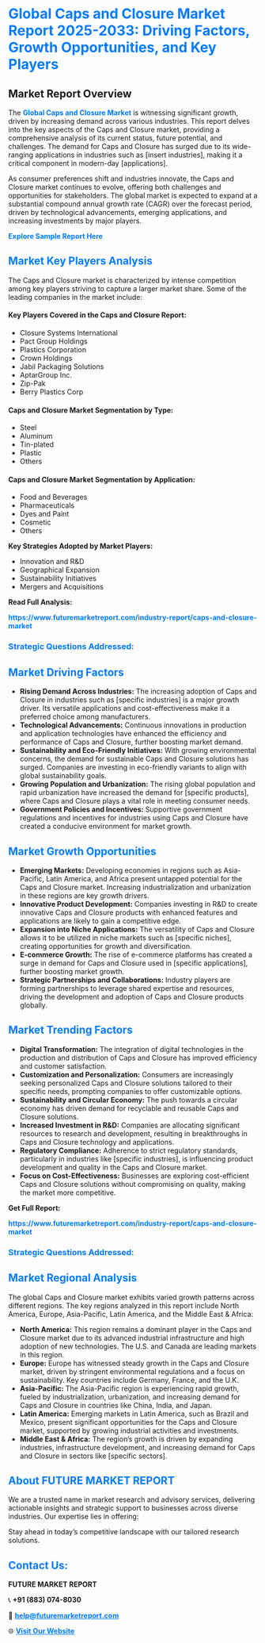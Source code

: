<h1 style="color: #007BFF;">Global Caps and Closure Market Report 2025-2033: Driving Factors, Growth Opportunities, and Key Players</h1>

<section id="overview">
<h2>Market Report Overview</h2>
<p>The <a href="https://www.futuremarketreport.com/industry-report/caps-and-closure-market" style="color: #007BFF; text-decoration: none;"><strong>Global Caps and Closure Market</strong></a> is witnessing significant growth, driven by increasing demand across various industries. This report delves into the key aspects of the Caps and Closure market, providing a comprehensive analysis of its current status, future potential, and challenges. The demand for Caps and Closure has surged due to its wide-ranging applications in industries such as [insert industries], making it a critical component in modern-day [applications].</p>
<p>As consumer preferences shift and industries innovate, the Caps and Closure market continues to evolve, offering both challenges and opportunities for stakeholders. The global market is expected to expand at a substantial compound annual growth rate (CAGR) over the forecast period, driven by technological advancements, emerging applications, and increasing investments by major players.</p>
</section>

<section id="overview">
<p><a href="https://www.futuremarketreport.com/request-sample/reportId=47021" style="color: #007BFF; text-decoration: none;"><strong>Explore Sample Report Here</strong></a></p>
</section>

<section id="key-players">
<h2 style="color: #007BFF;">Market Key Players Analysis</h2>
<p>The Caps and Closure market is characterized by intense competition among key players striving to capture a larger market share. Some of the leading companies in the market include:</p>
<h4>Key Players Covered in the Caps and Closure Report:</h4>
<ul><li>Closure Systems International</li><li>Pact Group Holdings</li><li>Plastics Corporation</li><li>Crown Holdings</li><li>Jabil Packaging Solutions</li><li>AptarGroup Inc.</li><li>Zip-Pak</li><li>Berry Plastics Corp</li></ul>
<h4>Caps and Closure Market Segmentation by Type:</h4>
<ul><li>Steel</li><li>Aluminum</li><li>Tin-plated</li><li>Plastic</li><li>Others</li></ul>

<h4>Caps and Closure Market Segmentation by Application:</h4>
<ul><li>Food and Beverages</li><li>Pharmaceuticals</li><li>Dyes and Paint</li><li>Cosmetic</li><li>Others</li></ul>
<p><strong>Key Strategies Adopted by Market Players:</strong></p>
<ul>
<li>Innovation and R&D</li>
<li>Geographical Expansion</li>
<li>Sustainability Initiatives</li>
<li>Mergers and Acquisitions</li>
</ul>
</section>

<section>
<p><strong>Read Full Analysis: </strong></p><a href="https://www.futuremarketreport.com/industry-report/caps-and-closure-market" style="color: #007BFF; text-decoration: none;"><strong>https://www.futuremarketreport.com/industry-report/caps-and-closure-market</strong></a>
<h3 style="color: #007BFF;">Strategic Questions Addressed:</h3>
</section>

<section id="driving-factors">
<h2 style="color: #007BFF;">Market Driving Factors</h2>
<ul>
<li><strong>Rising Demand Across Industries:</strong> The increasing adoption of Caps and Closure in industries such as [specific industries] is a major growth driver. Its versatile applications and cost-effectiveness make it a preferred choice among manufacturers.</li>
<li><strong>Technological Advancements:</strong> Continuous innovations in production and application technologies have enhanced the efficiency and performance of Caps and Closure, further boosting market demand.</li>
<li><strong>Sustainability and Eco-Friendly Initiatives:</strong> With growing environmental concerns, the demand for sustainable Caps and Closure solutions has surged. Companies are investing in eco-friendly variants to align with global sustainability goals.</li>
<li><strong>Growing Population and Urbanization:</strong> The rising global population and rapid urbanization have increased the demand for [specific products], where Caps and Closure plays a vital role in meeting consumer needs.</li>
<li><strong>Government Policies and Incentives:</strong> Supportive government regulations and incentives for industries using Caps and Closure have created a conducive environment for market growth.</li>
</ul>
</section>

<section id="growth-opportunities">
<h2 style="color: #007BFF;">Market Growth Opportunities</h2>
<ul>
<li><strong>Emerging Markets:</strong> Developing economies in regions such as Asia-Pacific, Latin America, and Africa present untapped potential for the Caps and Closure market. Increasing industrialization and urbanization in these regions are key growth drivers.</li>
<li><strong>Innovative Product Development:</strong> Companies investing in R&D to create innovative Caps and Closure products with enhanced features and applications are likely to gain a competitive edge.</li>
<li><strong>Expansion into Niche Applications:</strong> The versatility of Caps and Closure allows it to be utilized in niche markets such as [specific niches], creating opportunities for growth and diversification.</li>
<li><strong>E-commerce Growth:</strong> The rise of e-commerce platforms has created a surge in demand for Caps and Closure used in [specific applications], further boosting market growth.</li>
<li><strong>Strategic Partnerships and Collaborations:</strong> Industry players are forming partnerships to leverage shared expertise and resources, driving the development and adoption of Caps and Closure products globally.</li>
</ul>
</section>

<section id="trending-factors">
<h2 style="color: #007BFF;">Market Trending Factors</h2>
<ul>
<li><strong>Digital Transformation:</strong> The integration of digital technologies in the production and distribution of Caps and Closure has improved efficiency and customer satisfaction.</li>
<li><strong>Customization and Personalization:</strong> Consumers are increasingly seeking personalized Caps and Closure solutions tailored to their specific needs, prompting companies to offer customizable options.</li>
<li><strong>Sustainability and Circular Economy:</strong> The push towards a circular economy has driven demand for recyclable and reusable Caps and Closure solutions.</li>
<li><strong>Increased Investment in R&D:</strong> Companies are allocating significant resources to research and development, resulting in breakthroughs in Caps and Closure technology and applications.</li>
<li><strong>Regulatory Compliance:</strong> Adherence to strict regulatory standards, particularly in industries like [specific industries], is influencing product development and quality in the Caps and Closure market.</li>
<li><strong>Focus on Cost-Effectiveness:</strong> Businesses are exploring cost-efficient Caps and Closure solutions without compromising on quality, making the market more competitive.</li>
</ul>
</section>

<section>
<p><strong>Get Full Report: </strong></p><a href="https://www.futuremarketreport.com/industry-report/caps-and-closure-market" style="color: #007BFF; text-decoration: none;"><strong>https://www.futuremarketreport.com/industry-report/caps-and-closure-market</strong></a>
<h3 style="color: #007BFF;">Strategic Questions Addressed:</h3>
</section>


<section id="regional-analysis">
<h2 style="color: #007BFF;">Market Regional Analysis</h2>
<p>The global Caps and Closure market exhibits varied growth patterns across different regions. The key regions analyzed in this report include North America, Europe, Asia-Pacific, Latin America, and the Middle East & Africa:</p>
<ul>
<li><strong>North America:</strong> This region remains a dominant player in the Caps and Closure market due to its advanced industrial infrastructure and high adoption of new technologies. The U.S. and Canada are leading markets in this region.</li>
<li><strong>Europe:</strong> Europe has witnessed steady growth in the Caps and Closure market, driven by stringent environmental regulations and a focus on sustainability. Key countries include Germany, France, and the U.K.</li>
<li><strong>Asia-Pacific:</strong> The Asia-Pacific region is experiencing rapid growth, fueled by industrialization, urbanization, and increasing demand for Caps and Closure in countries like China, India, and Japan.</li>
<li><strong>Latin America:</strong> Emerging markets in Latin America, such as Brazil and Mexico, present significant opportunities for the Caps and Closure market, supported by growing industrial activities and investments.</li>
<li><strong>Middle East & Africa:</strong> The region’s growth is driven by expanding industries, infrastructure development, and increasing demand for Caps and Closure in sectors like [specific sectors].</li>
</ul>
</section>

<footer>
<h2 style="color: #007BFF;">About FUTURE MARKET REPORT</h2>
<p>We are a trusted name in market research and advisory services, delivering actionable insights and strategic support to businesses across diverse industries. Our expertise lies in offering:</p>

<p>Stay ahead in today’s competitive landscape with our tailored research solutions.</p>

<h2 style="color: #007BFF;">Contact Us:</h2>
<p><strong>FUTURE MARKET REPORT</strong></p>
<p>📞 <strong>+91 (883) 074-8030</strong></p>
<p>📧 <strong><a href="mailto:help@futuremarketreport.com" style="color: #007BFF;">help@futuremarketreport.com</a></strong></p>
<p>🌐 <strong><a href="https://www.futuremarketreport.com/" style="color: #007BFF;">Visit Our Website</a></strong></p>
</footer>
